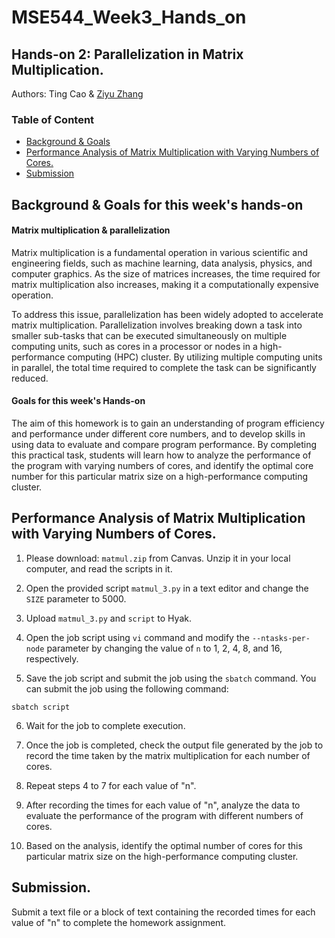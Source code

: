 # MSE544_Week3_Hands_on

## Hands-on 2: Parallelization in Matrix Multiplication.

Authors: Ting Cao & [Ziyu Zhang](https://github.com/Ilxxll)

### Table of Content

- [Background & Goals](#background)
- [Performance Analysis of Matrix Multiplication with Varying Numbers of Cores.](#task)
- [Submission](#submission)

## Background & Goals for this week's hands-on <a name="background"></a>

#### Matrix multiplication & parallelization

Matrix multiplication is a fundamental operation in various scientific and engineering fields, such as machine learning, data analysis, physics, and computer graphics. As the size of matrices increases, the time required for matrix multiplication also increases, making it a computationally expensive operation.

To address this issue, parallelization has been widely adopted to accelerate matrix multiplication. Parallelization involves breaking down a task into smaller sub-tasks that can be executed simultaneously on multiple computing units, such as cores in a processor or nodes in a high-performance computing (HPC) cluster. By utilizing multiple computing units in parallel, the total time required to complete the task can be significantly reduced.

#### Goals for this week's Hands-on

The aim of this homework is to gain an understanding of program efficiency and performance under different core numbers, and to develop skills in using data to evaluate and compare program performance. By completing this practical task, students will learn how to analyze the performance of the program with varying numbers of cores, and identify the optimal core number for this particular matrix size on a high-performance computing cluster.

## Performance Analysis of Matrix Multiplication with Varying Numbers of Cores. <a name="task"></a>

1. Please download: `matmul.zip` from Canvas. Unzip it in your local computer, and read the scripts in it.

2. Open the provided script `matmul_3.py` in a text editor and change the `SIZE` parameter to 5000.

3. Upload `matmul_3.py` and `script` to Hyak.

4. Open the job script using `vi` command and modify the `--ntasks-per-node` parameter by changing the value of `n` to 1, 2, 4, 8, and 16, respectively.

5. Save the job script and submit the job using the `sbatch` command. You can submit the job using the following command:

`sbatch script`

6. Wait for the job to complete execution.

7. Once the job is completed, check the output file generated by the job to record the time taken by the matrix multiplication for each number of cores.

8. Repeat steps 4 to 7 for each value of "n".

9. After recording the times for each value of "n", analyze the data to evaluate the performance of the program with different numbers of cores.

10. Based on the analysis, identify the optimal number of cores for this particular matrix size on the high-performance computing cluster.


## Submission. <a name="submission"></a>

Submit a text file or a block of text containing the recorded times for each value of "n" to complete the homework assignment.
